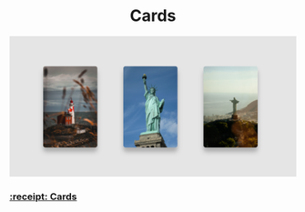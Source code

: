 ﻿<h1 align="center">Cards</h1>
<img src="./assets/img/card-image.PNG">
<h3><a href="https://renansouza12.github.io/cards/" target="_self">:receipt: Cards</a></h3>
